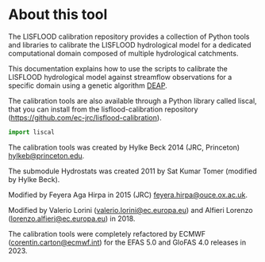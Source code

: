 # About this tool

The LISFLOOD calibration repository provides a collection of Python tools and libraries to calibrate the LISFLOOD hydrological model for a dedicated computational domain composed of multiple hydrological catchments.

This documentation explains how to use the scripts to calibrate the LISFLOOD hydrological model against streamflow observations for a specific domain using a genetic algorithm [DEAP](https://github.com/DEAP/deap).

The calibration tools are also available through a Python library called liscal, that you can install from the lisflood-calibration repository (https://github.com/ec-jrc/lisflood-calibration).
```python
import liscal
```

The calibration tools was created by Hylke Beck 2014 (JRC, Princeton) hylkeb@princeton.edu.

The submodule Hydrostats was created 2011 by Sat Kumar Tomer (modified by Hylke Beck).
 
Modified by Feyera Aga Hirpa in 2015 (JRC) feyera.hirpa@ouce.ox.ac.uk.
 
Modified by Valerio Lorini (valerio.lorini@ec.europa.eu) and Alfieri Lorenzo (lorenzo.alfieri@ec.europa.eu) in 2018.

The calibration tools were completely refactored by ECMWF (corentin.carton@ecmwf.int) for the EFAS 5.0 and GloFAS 4.0 releases in 2023.
